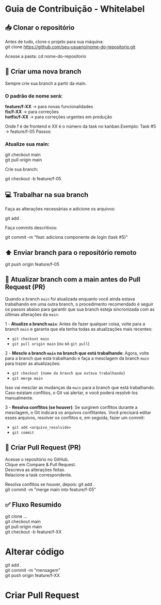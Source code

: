 # Guia de Contribuição - Whitelabel 
## 📥 Clonar o repositório
Antes de tudo, clone o projeto para sua máquina:  
git clone https://github.com/seu-usuario/nome-do-repositorio.git

Acesse a pasta:
cd nome-do-repositorio

## 🌿 Criar uma nova branch
Sempre crie sua branch a partir da main.  

### **O padrão de nome será:**  
**feature/f-XX** → para novas funcionalidades  
**fix/f-XX** → para correções  
**hotfix/f-XX** → para correções urgentes em produção  

Onde f é de frontend e XX é o número da task no kanban.Exemplo: Task #5 → feature/f-05
Passos:

### **Atualize sua main:**  
git checkout main  
git pull origin main


Crie sua branch:

git checkout -b feature/f-05

## 💻 Trabalhar na sua branch
Faça as alterações necessárias e adicione os arquivos:  

git add .

Faça commits descritivos:  

git commit -m "feat: adiciona componente de login (task #5)"

## ⬆️ Enviar branch para o repositório remoto
git push origin feature/f-05

## 🔄 Atualizar branch com a main antes do Pull Request (PR)
Quando a branch `main` foi atualizada enquanto você ainda estava trabalhando em uma outra branch, o procedimento recomendado é seguir os passos abaixo para garantir que sua branch esteja sincronizada com as últimas alterações da `main`:

1 - **Atualize a branch `main`**: Antes de fazer qualquer coisa, volte para a branch `main` e garanta que ela tenha todas as atualizações mais recentes:
- `git checkout main` 
- `git pull origin main` (ou só `git pull`)

2 - **Mescle a branch `main` na branch que está trabalhando**: Agora, volte para a branch que está trabalhando e faça a mesclagem da branch `main` para trazer as atualizações:

- `git checkout {nome da branch que estava trabalhando}`
- `git merge main`

Isso vai mesclar as mudanças da `main` para a branch que está trabalhando. Caso existam conflitos, o Git vai alertar, e você poderá resolvê-los manualmente.

3 - **Resolva conflitos (se houver)**: Se surgirem conflitos durante a mesclagem, o Git indicará os arquivos conflitantes. Você precisará editar esses arquivos, resolver os conflitos e, em seguida, fazer um commit:
- `git add <arquivo_resolvido>` 
- `git commit`

## 🔀 Criar Pull Request (PR)

Acesse o repositório no GitHub.  
Clique em Compare & Pull Request.  
Descreva as alterações feitas.  
Relacione a task correspondente.    

Resolva conflitos se houver, depois:
git add .  
git commit -m "merge main into feature/f-05"  

## ✅ Fluxo Resumido
git clone ...  
git checkout main  
git pull origin main  
git checkout -b feature/f-XX  
# Alterar código
git add .  
git commit -m "mensagem"  
git push origin feature/f-XX  
# Criar Pull Request
